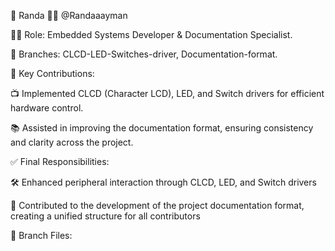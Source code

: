 👤 Randa 👩‍💻 @Randaaayman

🧑‍🔧 Role: Embedded Systems Developer & Documentation Specialist.

🌿 Branches: CLCD-LED-Switches-driver, Documentation-format.

📌 Key Contributions:

📺 Implemented CLCD (Character LCD), LED, and Switch drivers for efficient hardware control.

📚 Assisted in improving the documentation format, ensuring consistency and clarity across the project.

✅ Final Responsibilities:

🛠️ Enhanced peripheral interaction through CLCD, LED, and Switch drivers

📝 Contributed to the development of the project documentation format, creating a unified structure for all contributors

📁 Branch Files:

